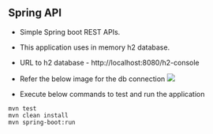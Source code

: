 ## Spring API

- Simple Spring boot REST APIs.
- This application uses in memory h2 database.
- URL to h2 database - http://localhost:8080/h2-console
- Refer the below image for the db connection
![](https://gitlab.com/hegdevenky/static-files/-/raw/master/test-apps/h2-console.png)

- Execute below commands to test and run the application
```shell script
mvn test
mvn clean install
mvn spring-boot:run
```